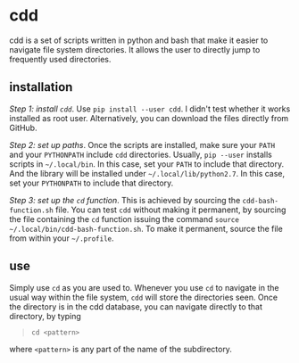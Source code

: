 # cdd

cdd is a set of scripts written in python and bash that make it
easier to navigate file system directories. It allows the user to
directly jump to frequently used directories.

## installation

*Step 1: install `cdd`*. Use `pip install --user cdd`. I didn't
test whether it works installed as root user. Alternatively, you
can download the files directly from GitHub.

*Step 2: set up paths*. Once the scripts are installed, make
sure your `PATH` and your `PYTHONPATH` include `cdd` directories.
Usually, `pip --user` installs scripts in `~/.local/bin`. In this
case, set your `PATH` to include that directory. And the library
will be installed under `~/.local/lib/python2.7`. In this case,
set your `PYTHONPATH` to include that directory.

*Step 3: set up the `cd` function*. This is achieved by sourcing
the `cdd-bash-function.sh` file. You can test `cdd` without
making it permanent, by sourcing the file containing the `cd`
function issuing the command `source
~/.local/bin/cdd-bash-function.sh`. To make it permanent, source
the file from within your `~/.profile`.

## use

Simply use `cd` as you are used to. Whenever you use `cd` to
navigate in the usual way within the file system, `cdd` will
store the directories seen. Once the directory is in the cdd
database, you can navigate directly to that directory, by typing

> `cd <pattern>`

where `<pattern>` is any part of the name of the subdirectory.
